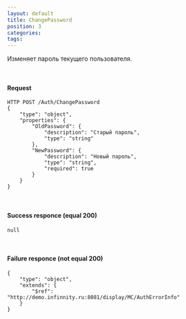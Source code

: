 ```yaml
---
layout: default
title: ChangePassword
position: 3
categories: 
tags: 
---
```


Изменяет пароль текущего пользователя.

   

#### Request

```
HTTP POST /Auth/ChangePassword
{
	"type": "object",
	"properties": {
		"OldPassword": {
			"description": "Старый пароль",
			"type": "string"
		},
		"NewPassword": {
			"description": "Новый пароль",
			"type": "string",
			"required": true
		}
	}
}
```

   

#### Success responce (equal 200)

```
null
```

   

#### Failure responce (not equal 200)

```
{
	"type": "object",
	"extends": {
		"$ref": "http://demo.infinnity.ru:8081/display/MC/AuthErrorInfo"
	}
}
```

 

 


